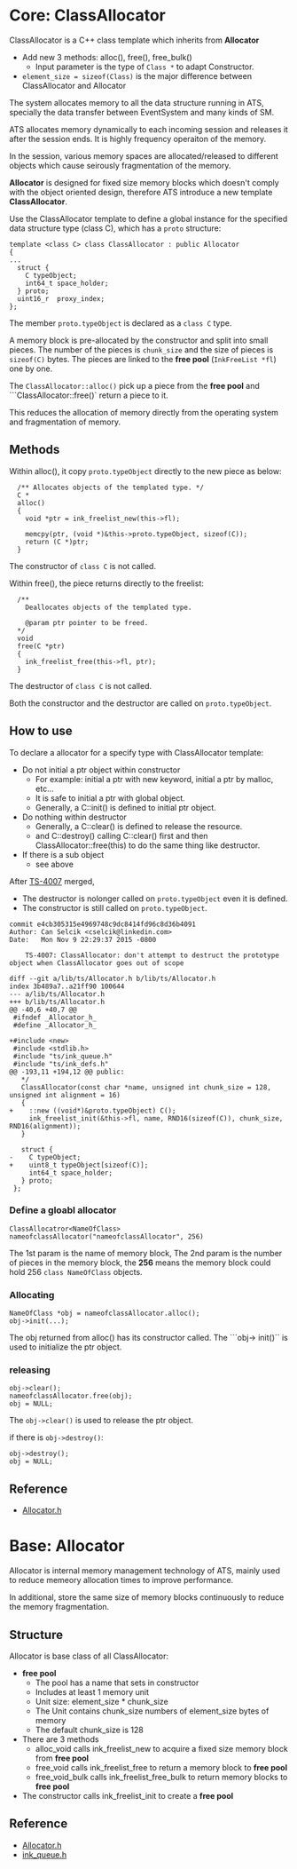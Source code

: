 # Core: ClassAllocator

ClassAllocator is a C++ class template which inherits from **Allocator**

- Add new 3 methods: alloc(), free(), free_bulk()
   - Input parameter is the type of ```Class *``` to adapt Constructor.
- ```element_size = sizeof(Class)``` is the major difference between ClassAllocator and Allocator

The system allocates memory to all the data structure running in ATS, specially the data transfer between EventSystem and many kinds of SM.

ATS allocates memory dynamically to each incoming session and releases it after the session ends. It is highly frequency operaiton of the memory.

In the session, various memory spaces are allocated/released to different objects which cause seirously fragmentation of the memory.

**Allocator** is designed for fixed size memory blocks which doesn't comply with the object oriented design, therefore ATS introduce a new template **ClassAllocator**.

Use the ClassAllocator template to define a global instance for the specified data structure type (class C), which has a ```proto``` structure:

```
template <class C> class ClassAllocator : public Allocator
{
...
  struct {
    C typeObject;
    int64_t space_holder;
  } proto;
  uint16_r  proxy_index;
};
```

The member ```proto.typeObject``` is declared as a ```class C``` type.

A memory block is pre-allocated by the constructor and split into small pieces. The number of the pieces is ```chunk_size``` and the size of pieces is ```sizeof(C)``` bytes. The pieces are linked to the **free pool** (```InkFreeList *fl```) one by one.

The ```ClassAllocator::alloc()``` pick up a piece from the **free pool** and ```ClassAllocator::free()` return a piece to it.

This reduces the allocation of memory directly from the operating system and fragmentation of memory.

## Methods

Within alloc(), it copy ```proto.typeObject``` directly to the new piece as below:

```
  /** Allocates objects of the templated type. */
  C * 
  alloc()
  {
    void *ptr = ink_freelist_new(this->fl);

    memcpy(ptr, (void *)&this->proto.typeObject, sizeof(C));
    return (C *)ptr;
  }
``` 
The constructor of ```class C``` is not called.

Within free(), the piece returns directly to the freelist:

```
  /**
    Deallocates objects of the templated type.

    @param ptr pointer to be freed.
  */
  void
  free(C *ptr)
  {
    ink_freelist_free(this->fl, ptr);
  }
```

The destructor of ```class C``` is not called.

Both the constructor and the destructor are called on ```proto.typeObject```.

## How to use

To declare a allocator for a specify type with ClassAllocator template:

- Do not initial a ptr object within constructor
   - For example: initial a ptr with new keyword, initial a ptr by malloc, etc...
   - It is safe to initial a ptr with global object.
   - Generally, a C::init() is defined to initial ptr object.
- Do nothing within destructor
   - Generally, a C::clear() is defined to release the resource.
   - and C::destroy() calling C::clear() first and then ClassAllocator::free(this) to do the same thing like destructor.
- If there is a sub object
   - see above

After [TS-4007](https://issues.apache.org/jira/browse/TS-4007) merged,

- The destructor is nolonger called on ```proto.typeObject``` even it is defined.
- The constructor is still called on ```proto.typeObject```.

```
commit e4cb305315e4969748c9dc8414fd96c8d36b4091
Author: Can Selcik <cselcik@linkedin.com>
Date:   Mon Nov 9 22:29:37 2015 -0800

    TS-4007: ClassAllocator: don't attempt to destruct the prototype object when ClassAllocator goes out of scope

diff --git a/lib/ts/Allocator.h b/lib/ts/Allocator.h
index 3b489a7..a21ff90 100644
--- a/lib/ts/Allocator.h
+++ b/lib/ts/Allocator.h
@@ -40,6 +40,7 @@
 #ifndef _Allocator_h_
 #define _Allocator_h_
 
+#include <new>
 #include <stdlib.h>
 #include "ts/ink_queue.h"
 #include "ts/ink_defs.h"
@@ -193,11 +194,12 @@ public:
   */
   ClassAllocator(const char *name, unsigned int chunk_size = 128, unsigned int alignment = 16)
   {
+    ::new ((void*)&proto.typeObject) C();
     ink_freelist_init(&this->fl, name, RND16(sizeof(C)), chunk_size, RND16(alignment));
   }
 
   struct {
-    C typeObject;
+    uint8_t typeObject[sizeof(C)];
     int64_t space_holder;
   } proto;
 };
```

### Define a gloabl allocator

```
ClassAllocatror<NameOfClass> nameofclassAllocator("nameofclassAllocator", 256)
```
The 1st param is the name of memory block,
The 2nd param is the number of pieces in the memory block, the **256** means the memory block could hold 256 ```class NameOfClass``` objects.

### Allocating

```
NameOfClass *obj = nameofclassAllocator.alloc();
obj->init(...);
```
The obj returned from alloc() has its constructor called. The ```obj-> init()`` is used to initialize the ptr object.

### releasing

```
obj->clear();
nameofclassAllocator.free(obj);
obj = NULL;
```
The ```obj->clear()``` is used to release the ptr object.

if there is ```obj->destroy()```:

```
obj->destroy();
obj = NULL;
```

## Reference

- [Allocator.h](http://github.com/apache/trafficserver/tree/6.0.x/lib/ts/Allocator.h)

# Base: Allocator

Allocator is internal memory management technology of ATS, mainly used to reduce memeory allocation times to improve performance.

In additional, store the same size of memory blocks continuously to reduce the memory fragmentation.

## Structure

Allocator is base class of all ClassAllocator:

- **free pool**
   - The pool has a name that sets in constructor
   - Includes at least 1 memory unit
   - Unit size: element\_size * chunk\_size
   - The Unit contains chunk\_size numbers of element\_size bytes of memory
   - The default chunk\_size is 128
- There are 3 methods
   - alloc\_void calls ink\_freelist\_new to acquire a fixed size memory block from **free pool**
   - free\_void calls ink\_freelist\_free to return a memory block to **free pool**
   - free\_void\_bulk calls ink\_freelist\_free\_bulk to return memory blocks to **free pool**
- The constructor calls ink\_freelist\_init to create a **free pool**

## Reference

- [Allocator.h](http://github.com/apache/trafficserver/tree/6.0.x/lib/ts/Allocator.h)
- [ink_queue.h](http://github.com/apache/trafficserver/tree/6.0.x/lib/ts/ink_queue.h)

